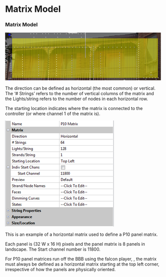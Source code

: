 # Matrix Model

### **Matrix Model**

![](../../../.gitbook/assets/base648038b4f1a6b4b22f.png)

The direction can be defined as horizontal (the most common) or vertical. The ‘# Strings’ refers to the number of vertical columns of the matrix and the Lights/string refers to the number of nodes in each horizontal row. &#x20;

The starting location indicates where the matrix is connected to the controller (or where channel 1 of the matrix is).

![](../../../.gitbook/assets/base6411e6667e3f5f355b.png)

This is an example of a horizontal matrix used to define a P10 panel matrix. &#x20;

Each panel is (32 W x 16 H) pixels and the panel matrix is 8 panels in landscape.  The Start channel number is 11800.

For P10 panel matrices run off the BBB using the falcon player, , the matrix must always be defined as a horizontal matrix starting at the top left corner, irrespective of how the panels are physically  oriented.
